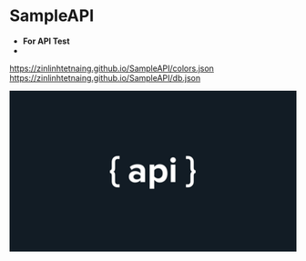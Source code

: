 # SampleAPI

* **For API Test**
* 
https://zinlinhtetnaing.github.io/SampleAPI/colors.json
https://zinlinhtetnaing.github.io/SampleAPI/db.json

</hr>

![SampleAPI](sampleAPI.jpg "SampleAPI")

